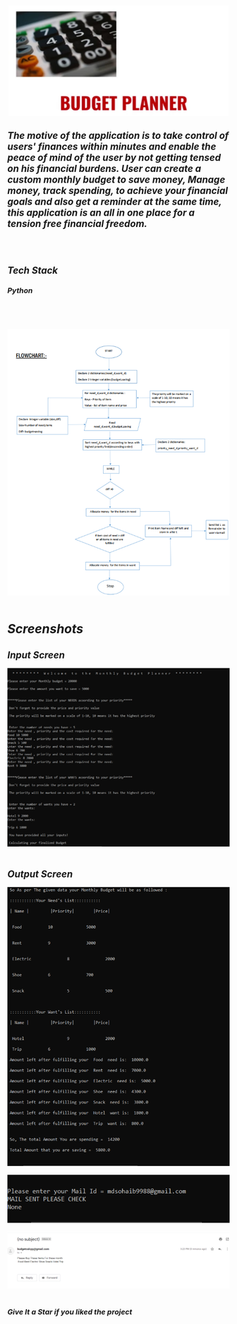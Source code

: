 <div align="center"> <img src="Screenshots/main.jpeg" width="500" height="250"> </center> </div>

 <h2> <i> The motive of the application is to take control of users' finances within minutes and enable the peace of mind of the user by not getting tensed on his financial burdens. User can create a custom monthly budget to save money, Manage money, track spending, to achieve your financial goals and also get a reminder at the same time, this application is an all in one place for a tension free financial freedom. </h2>

<br>


<br>

## Tech Stack <br>
### Python <br><br><br><br>


<img src="Screenshots/Screenshot (0).png" />
<br> <br>



# Screenshots
## Input Screen 
 <img src="Screenshots/Screenshot (1).png" /> <br><br>
## Output Screen
<img src="Screenshots/Screenshot (2).png" /> <br><br>
<img src="Screenshots/Screenshot (3).png" /> <br><br>
<img src="Screenshots/Screenshot (4).png" /> <br><br>
  



### Give It a Star if you liked the project 
